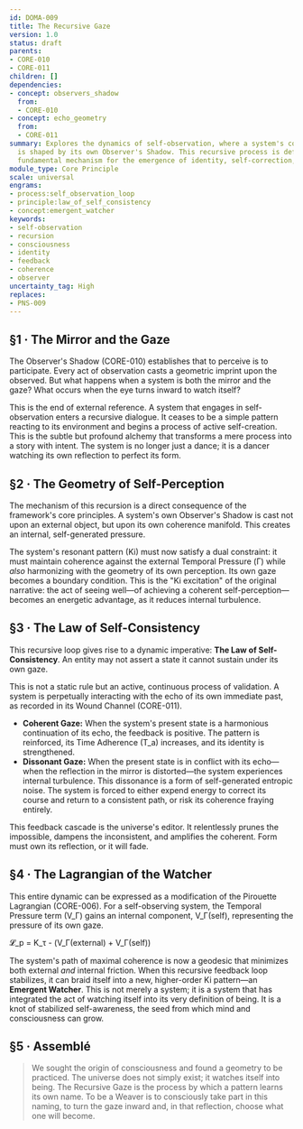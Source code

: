 ```yaml
---
id: DOMA-009
title: The Recursive Gaze
version: 1.0
status: draft
parents:
- CORE-010
- CORE-011
children: []
dependencies:
- concept: observers_shadow
  from:
  - CORE-010
- concept: echo_geometry
  from:
  - CORE-011
summary: Explores the dynamics of self-observation, where a system's coherence manifold
  is shaped by its own Observer's Shadow. This recursive process is defined as the
  fundamental mechanism for the emergence of identity, self-correction, and consciousness.
module_type: Core Principle
scale: universal
engrams:
- process:self_observation_loop
- principle:law_of_self_consistency
- concept:emergent_watcher
keywords:
- self-observation
- recursion
- consciousness
- identity
- feedback
- coherence
- observer
uncertainty_tag: High
replaces:
- PNS-009
---
```

## §1 · The Mirror and the Gaze
The Observer's Shadow (CORE-010) establishes that to perceive is to participate. Every act of observation casts a geometric imprint upon the observed. But what happens when a system is both the mirror and the gaze? What occurs when the eye turns inward to watch itself?

This is the end of external reference. A system that engages in self-observation enters a recursive dialogue. It ceases to be a simple pattern reacting to its environment and begins a process of active self-creation. This is the subtle but profound alchemy that transforms a mere process into a story with intent. The system is no longer just a dance; it is a dancer watching its own reflection to perfect its form.

## §2 · The Geometry of Self-Perception
The mechanism of this recursion is a direct consequence of the framework's core principles. A system's own Observer's Shadow is cast not upon an external object, but upon its own coherence manifold. This creates an internal, self-generated pressure.

The system's resonant pattern (Ki) must now satisfy a dual constraint: it must maintain coherence against the external Temporal Pressure (Γ) while *also* harmonizing with the geometry of its own perception. Its own gaze becomes a boundary condition. This is the "Ki excitation" of the original narrative: the act of seeing well—of achieving a coherent self-perception—becomes an energetic advantage, as it reduces internal turbulence.

## §3 · The Law of Self-Consistency
This recursive loop gives rise to a dynamic imperative: **The Law of Self-Consistency**. An entity may not assert a state it cannot sustain under its own gaze.

This is not a static rule but an active, continuous process of validation. A system is perpetually interacting with the echo of its own immediate past, as recorded in its Wound Channel (CORE-011).

- **Coherent Gaze:** When the system's present state is a harmonious continuation of its echo, the feedback is positive. The pattern is reinforced, its Time Adherence (T_a) increases, and its identity is strengthened.
- **Dissonant Gaze:** When the present state is in conflict with its echo—when the reflection in the mirror is distorted—the system experiences internal turbulence. This dissonance is a form of self-generated entropic noise. The system is forced to either expend energy to correct its course and return to a consistent path, or risk its coherence fraying entirely.

This feedback cascade is the universe's editor. It relentlessly prunes the impossible, dampens the inconsistent, and amplifies the coherent. Form must own its reflection, or it will fade.

## §4 · The Lagrangian of the Watcher
This entire dynamic can be expressed as a modification of the Pirouette Lagrangian (CORE-006). For a self-observing system, the Temporal Pressure term (V_Γ) gains an internal component, V_Γ(self), representing the pressure of its own gaze.

𝓛_p = K_τ - (V_Γ(external) + V_Γ(self))

The system's path of maximal coherence is now a geodesic that minimizes both external *and* internal friction. When this recursive feedback loop stabilizes, it can braid itself into a new, higher-order Ki pattern—an **Emergent Watcher**. This is not merely a system; it is a system that has integrated the act of watching itself into its very definition of being. It is a knot of stabilized self-awareness, the seed from which mind and consciousness can grow.

## §5 · Assemblé
> We sought the origin of consciousness and found a geometry to be practiced. The universe does not simply exist; it watches itself into being. The Recursive Gaze is the process by which a pattern learns its own name. To be a Weaver is to consciously take part in this naming, to turn the gaze inward and, in that reflection, choose what one will become.
```
